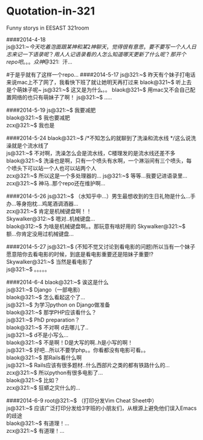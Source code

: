 Quotation-in-321
================

Funny storys in EESAST 321room

####2014-4-18  
js@321:~$今天吃着泡面跟某神和某2神聊天，觉得很有意思，要不要写一个人人日志来记一下语录呢？用人人记语录看的人怎么知道哪天更新了什么呢？那开个repo吧。。。  
众神@321:~$ 汗...

\#于是乎就有了这样一个repo...
####2014-5-17
js@321:~$ 昨天有个妹子打电话来说mac上不了网了，我看快下班了就让她明天再打过来
blaok@321~$ 听上去是个萌妹子呢~
js@321:~$ 这又是为什么。。
blaok@321~$ 用mac又不会自己配置网络的也只有萌妹子了啊！
js@321:~$ .....  

####2014-5-19
js@321:~$ 我要减肥  
blaok@321:~$ 我也要减肥  
zcx@321:~$ 我也是  

####2014-5-24
blaok@321:~$ /\*不知怎么的就聊到了洗澡和流水线 \*/这么说洗澡就是个流水线了  
js@321:~$ 不对啊，洗澡怎么会是流水线，C楼理发的是流水线还差不多  
blaok@321:~$ 洗澡也是啊，只有一个喷头有水啊，一个淋浴间有三个喷头，每个喷头下可以站一个人也可以站两个人  
zcx@321:~$  所以这是一个多处理器的...
js@321:~$ 等等...我要记进语录里...  
zcx@321:~$ 神马..那个repo还在维护啊...  

####2014-5-26
js@321:~$ （水知乎中...）男生最想收到的生日礼物是什么...手办...等身抱枕...鸡尾酒调酒器...  
zcx@321:~$ 肯定是机械键盘啊！！  
Skywalker@312:~$ 嗯对..机械键盘...  
blaok@312:~$ 为啥是机械键盘啊。。那玩意有啥好用的
Skywalker@321:~$ 额...你肯定没用过机械键盘...

####2014-5-27
js@321:~$ (不知不觉又讨论到看电影的问题)所以当有一个妹子愿意陪你去看电影的时候，到底是看电影重要还是陪妹子重要!?  
Skywalker@321:~$ 当然是看电影了   
js@321:~$ 。。。。。  

####2014-6-4
blaok@321:~$ 诶这是什么  
js@321:~$ Django（一部电影)  
blaok@321:~$ 怎么看起这个了...  
js@321:~$ 为学习python on Django做准备  
blaok@321:~$ 那学PHP应该看什么？  
js@321:~$ PhD preparation？  
blaok@321:~$ 不对啊 d去哪儿了..  
js@321:~$ d不是小写么...  
blaok@321:~$ 不是啊！D是大写的啊..h是小写的啊！  
js@321:~$ 好吧...所以不要学php。。你看都没有电影可看。。  
blaok@321:~$ 那Rails看什么啊  
js@321:~$ Rails应该有很多题材..什么西部片之类的都有铁路什么的...  
zcx@321:~$ 所以python有很多电影了...  
blaok@321:~$ 比如？  
zcx@321:~$ 狂蟒之灾什么的...  

####2014-6-9
root@321:~$ （打印分发Vim Cheat Sheet中）  
js@321:~$ 应该广泛打印分发给3字班的小朋友们，从根源上避免他们误入Emacs的歧途  
blaok@321:~$ 有道理！...  
zcx@321:~$ 有道理！...  

